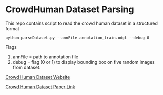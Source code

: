 # CrowdHuman Dataset Parsing
This repo contains script to read the crowd human dataset in a structured format

```
python parseDataset.py --annFile annotation_train.odgt --debug 0
```
Flags 

1. annFile = path to annotation file
2. debug   = flag (0 or 1) to display bounding box on five random images from dataset.

[Crowd Human Dataset Website](https://www.crowdhuman.org/)

[Crowd Human Dataset Paper Link](https://arxiv.org/pdf/1805.00123.pdf)
